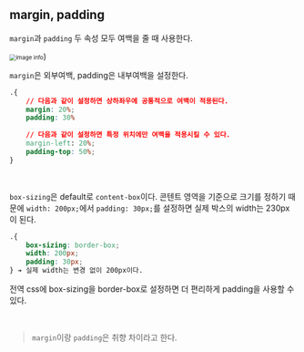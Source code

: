 ## margin, padding

`margin`과 `padding` 두 속성 모두 여백을 줄 때 사용한다.

<img src="https://t1.daumcdn.net/cfile/tistory/997DAF3C5C57FEE81F" alt="image info" style="zoom:70%;" />)

`margin`은 외부여백, padding은 내부여백을 설정한다.

```css
.{
    // 다음과 같이 설정하면 상하좌우에 공통적으로 여백이 적용된다.
    margin: 20%;
    padding: 30%
    
    // 다음과 같이 설정하면 특정 위치에만 여백을 적용시킬 수 있다.
    margin-left: 20%;
    padding-top: 50%;
}
```

<br>

`box-sizing`은 default로 `content-box`이다. 콘텐트 영역을 기준으로 크기를 정하기 때문에 `width: 200px;`에서 `padding: 30px;`를 설정하면 실제 박스의 width는 230px이 된다.

```css
.{
    box-sizing: border-box;
    width: 200px;
    padding: 30px;
} ➔ 실제 width는 변경 없이 200px이다.
```

전역 css에 box-sizing을 border-box로 설정하면 더 편리하게 padding을 사용할 수 있다.

<br>

> `margin`이랑 `padding`은 취향 차이라고 한다.